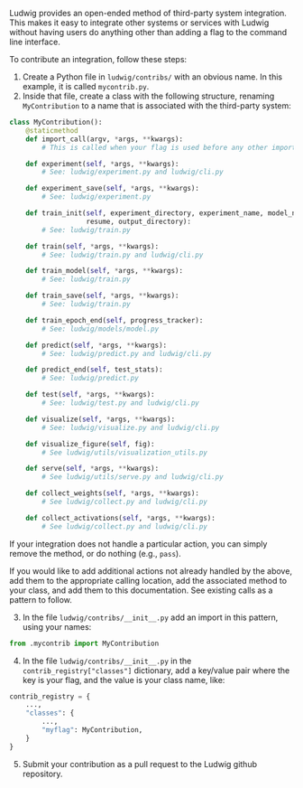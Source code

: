 Ludwig provides an open-ended method of third-party system
integration. This makes it easy to integrate other systems or services
with Ludwig without having users do anything other than adding a flag
to the command line interface.

To contribute an integration, follow these steps:

1. Create a Python file in `ludwig/contribs/` with an obvious name. In this example, it is called `mycontrib.py`.
2. Inside that file, create a class with the following structure, renaming `MyContribution` to a name that is associated with the third-party system:

```python
class MyContribution():
    @staticmethod
    def import_call(argv, *args, **kwargs):
        # This is called when your flag is used before any other imports.

    def experiment(self, *args, **kwargs):
        # See: ludwig/experiment.py and ludwig/cli.py

    def experiment_save(self, *args, **kwargs):
        # See: ludwig/experiment.py

    def train_init(self, experiment_directory, experiment_name, model_name,
                   resume, output_directory):
        # See: ludwig/train.py

    def train(self, *args, **kwargs):
        # See: ludwig/train.py and ludwig/cli.py

    def train_model(self, *args, **kwargs):
        # See: ludwig/train.py

    def train_save(self, *args, **kwargs):
        # See: ludwig/train.py

    def train_epoch_end(self, progress_tracker):
        # See: ludwig/models/model.py

    def predict(self, *args, **kwargs):
        # See: ludwig/predict.py and ludwig/cli.py

    def predict_end(self, test_stats):
        # See: ludwig/predict.py

    def test(self, *args, **kwargs):
        # See: ludwig/test.py and ludwig/cli.py

    def visualize(self, *args, **kwargs):
        # See: ludwig/visualize.py and ludwig/cli.py

    def visualize_figure(self, fig):
        # See ludwig/utils/visualization_utils.py

    def serve(self, *args, **kwargs):
        # See ludwig/utils/serve.py and ludwig/cli.py

    def collect_weights(self, *args, **kwargs):
        # See ludwig/collect.py and ludwig/cli.py

    def collect_activations(self, *args, **kwargs):
        # See ludwig/collect.py and ludwig/cli.py
```

If your integration does not handle a particular action, you can simply remove the method, or do nothing (e.g., `pass`).

If you would like to add additional actions not already handled by the
above, add them to the appropriate calling location, add the
associated method to your class, and add them to this
documentation. See existing calls as a pattern to follow.

3. In the file `ludwig/contribs/__init__.py` add an import in this pattern, using your names:

```python
from .mycontrib import MyContribution
```

4. In the file `ludwig/contribs/__init__.py` in the `contrib_registry["classes"]` dictionary, add a key/value pair where the key is your flag, and the value is your class name, like:

```python
contrib_registry = {
    ...,
    "classes": {
        ...,
        "myflag": MyContribution,
    }
}
```

5. Submit your contribution as a pull request to the Ludwig github repository.